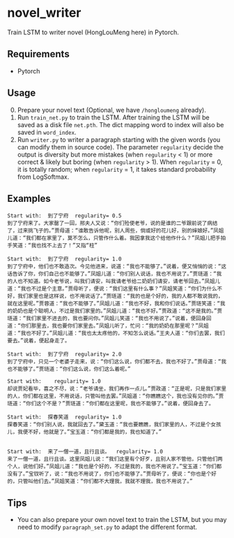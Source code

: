 # novel_writer
Train LSTM to writer novel (HongLouMeng here) in Pytorch.

## Requirements
* Pytorch

## Usage
0. Prepare your novel text (Optional, we have `/hongloumeng` already).
1. Run `train_net.py` to train the LSTM. After training the LSTM will be saved as a disk file `net.pth`. The dict mapping word to index will also be saved in `word_index`.
2. Run `writer.py` to writer a paragraph starting with the given words (you can modify them in source code). The parameter `regularity` decide the output is diversity but more mistakes (when `regularity` < 1) or more correct & likely but boring (when `regularity` > 1). When `regularity` = 0, it is totally random; when `regularity` = 1, it takes standard probability from LogSoftmax.

## Examples
```
Start with:  到了宁府  regularity= 0.5
到了宁府来了。大家罄了一回，邢夫人又说：“你们殓使老爷，说的是谁的二爷跟前说了病结了，过来挑飞子的。”贾母道：“谁敢告诉他呢，别人周些，倘或好的花儿好，别的婶娘好。”凤姐儿道：“我们都在家里了，莫不怎么，只管作什么着。我因拿我这个给他作什么？”凤姐儿把手拍手笑道：“我也找不上去了！”又指“柱”

Start with:  到了宁府  regularity= 1.0
到了宁府中，他们也不敢造次。今见他进来，说道：“我也不能够了。”说着，便又悄悄的说：“这话告诉了你，你们自己也不能够了。”凤姐儿道：“你们别人说话，我也不用说了。”贾琏道：“我的人也不知道。如今老爷说，叫我们请安，叫我请老爷给二奶奶们请安，请老爷回去。”凤姐儿道：“我也不过是个主意。”贾母听了，便说：“我们这里有什么事？”凤姐笑道：“你们为什么不好，我们家里也是这样说，也不用说话了。”贾琏道：“我的也是个好的，我的人都不敢说我的，就在这里呢。”贾蓉道：“我也不能够了。”凤姐儿道：“我也不好，我和你们说话。”贾琏笑道：“我的奶奶也是个聪明人，不过是我们家里的。”凤姐儿道：“我也不好。”贾政道：“这不是我的。”贾琏道：“我们家里不进去的，我也要问你。”凤姐儿笑道：“我也不用说了。”说着，便回身回道：“你们那里去，我也要你们家里去。”凤姐儿听了，忙问：“我的奶奶在那里呢？”凤姐道：“我也不好了。”凤姐儿道：“我也太太疼他的，不知怎么说话。”王夫人道：“你们去罢，我们要去。”说着，便起身走了。

Start with:  到了宁府  regularity= 2.0
到了宁府中，只见一个老婆子走来，说：“你们这么说，你们都不去，我也不好了。”贾母道：“我也不能够了。”贾琏道：“你们这么说，你们这么着呢。”

Start with:    regularity= 1.0
却说贾妃看毕，喜之不尽，说：“老爷请坐，我们再作一点儿。”贾政道：“正是呢，只是我们家里的人，你们都在这里，不用说话，只管叫他去罢。”凤姐道：“你瞧瞧这个，我也没有见你的。”贾琏道：“你们这个不是？”贾琏道：“你们都在这里呢，我也不能够了。”说着，便回身去了。

Start with:  探春笑道  regularity= 1.0
探春笑道：“你们别人说，我就回去了。”黛玉道：“我也要瞧瞧，我们家里的人，不过是个女孩儿，我便不好，他就是了。”宝玉道：“你们都是我的，我也知道了。”


Start with:  来了一僧一道，且行且谈。  regularity= 1.0
来了一僧一道，且行且谈。这里凤姐儿说：“我们这里有个好歹，且别人家不管他，只管他们两个人，说他们好。”凤姐儿道：“我也是个好的，不过是我的，我也不用说了。”宝玉道：“你们都没有了。”宝钗听了，说：“我也不用说了，你们也不能够了。”贾母听了，便说：“你也是个好的，只管叫他们去。”凤姐笑道：“你们都不大理我，我就不理我，我也不用说了。”
```

## Tips
* You can also prepare your own novel text to train the LSTM, but you may need to modify `paragraph_set.py` to adapt the different format.
